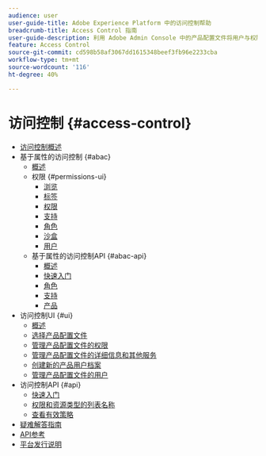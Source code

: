 ```yaml
---
audience: user
user-guide-title: Adobe Experience Platform 中的访问控制帮助
breadcrumb-title: Access Control 指南
user-guide-description: 利用 Adobe Admin Console 中的产品配置文件将用户与权限和沙盒关联起来。
feature: Access Control
source-git-commit: cd598b58af3067dd1615348beef3fb96e2233cba
workflow-type: tm+mt
source-wordcount: '116'
ht-degree: 40%

---
```



# 访问控制 {#access-control}

* [访问控制概述](home.md)
* 基于属性的访问控制 {#abac}
   * [概述](abac/overview.md)
   * 权限 {#permissions-ui}
      * [浏览](abac/ui/browse.md)
      * [标签](abac/ui/labels.md)
      * [权限](abac/ui/permissions.md)
      * [支持](abac/ui/policies.md)
      * [角色](abac/ui/roles.md)
      * [沙盒](abac/ui/sandboxes.md)
      * [用户](abac/ui/users.md)
   * 基于属性的访问控制API {#abac-api}
      * [概述](abac/api/overview.md)
      * [快速入门](abac/api/getting-started.md)
      * [角色](abac/api/roles.md)
      * [支持](abac/api/policies.md)
      * [产品](abac/api/products.md)
* 访问控制UI {#ui}
   * [概述](ui/overview.md)
   * [选择产品配置文件](ui/browse.md)
   * [管理产品配置文件的权限](ui/permissions.md)
   * [管理产品配置文件的详细信息和其他服务](ui/details-and-services.md)
   * [创建新的产品用户档案](ui/create-profile.md)
   * [管理产品配置文件的用户](ui/users.md)
* 访问控制API {#api}
   * [快速入门](api/getting-started.md)
   * [权限和资源类型的列表名称](api/permissions-and-resource-types.md)
   * [查看有效策略](api/effective-policies.md)
* [疑难解答指南](troubleshooting-guide.md)
* [API参考](https://www.adobe.io/experience-platform-apis/references/access-control/)
* [平台发行说明](https://www.adobe.com/go/platform-release-notes-en)